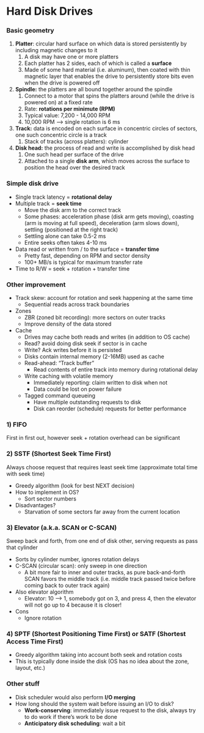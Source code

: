 # Hard Disk Drives

### Basic geometry

1. **Platter**: circular hard surface on which data is stored persistently by including magnetic changes to it 
    1. A disk may have one or more platters
    2. Each platter has 2 sides, each of which is called a **surface** 
    3. Made of some hard material (i.e. aluminum), then coated with thin magnetic layer that enables the drive to persistently store bits even when the drive is powered off 
2. **Spindle:** the platters are all bound together around the spindle 
    1. Connect to a motor that spins the platters around (while the drive is powered on) at a fixed rate 
    2. Rate: **rotations per minimute (RPM)** 
    3. Typical value: 7,200 - 14,000 RPM 
    4. 10,000 RPM —> single rotation is 6 ms
3. **Track:** data is encoded on each surface in concentric circles of sectors, one such concentric circle is a track 
    1. Stack of tracks (across platters): cylinder
4. **Disk head:** the process of read and write is accomplished by disk head 
    1. One such head per surface of the drive 
    2. Attached to a single **disk arm**, which moves across the surface to position the head over the desired track

### Simple disk drive

- Single track latency = **rotational delay**
- Multiple track = **seek time**
    - Move the disk arm to the correct track
    - Some phases: acceleration phase (disk arm gets moving), coasting (arm is moving at full speed), deceleration (arm slows down), settling (positioned at the right track)
    - Settling alone can take 0.5-2 ms
    - Entire seeks often takes 4-10 ms
- Data read or written from / to the surface = **transfer time**
    - Pretty fast, depending on RPM and sector density
    - 100+ MB/s is typical for maximum transfer rate
- Time to R/W = seek + rotation + transfer time

### Other improvement

- Track skew: account for rotation and seek happening at the same time
    - Sequential reads across track boundaries
- Zones
    - ZBR (zoned bit recording): more sectors on outer tracks
    - Improve density of the data stored
- Cache
    - Drives may cache both reads and writes (in addition to OS cache)
    - Read? avoid doing disk seek if sector is in cache
    - Write? Ack writes before it is persisted
    - Disks contain internal memory (2-16MB) used as cache
    - Read-ahead: “Track buffer”
        - Read contents of entire track into memory during rotational delay
    - Write caching with volatile memory
        - Immediately reporting: claim written to disk when not
        - Data could be lost on power failure
    - Tagged command queueing
        - Have multiple outstanding requests to disk
        - Disk can reorder (schedule) requests for better performance

### 1) FIFO

First in first out, however seek + rotation overhead can be significant 

### 2) SSTF (Shortest Seek Time First)

Always choose request that requires least seek time (approximate total time with seek time) 

- Greedy algorithm (look for best NEXT decision)
- How to implement in OS?
    - Sort sector numbers
- Disadvantages?
    - Starvation of some sectors far away from the current location

### 3) Elevator (a.k.a. SCAN or C-SCAN)

Sweep back and forth, from one end of disk other, serving requests as pass that cylinder 

- Sorts by cylinder number, ignores rotation delays
- C-SCAN (circular scan): only sweep in one direction
    - A bit more fair to inner and outer tracks, as pure back-and-forth SCAN favors the middle track (i.e. middle track passed twice before coming back to outer track again)
- Also elevator algorithm
    - Elevator: 10 —> 1, somebody got on 3, and press 4, then the elevator will not go up to 4 because it is closer!
- Cons
    - Ignore rotation

### 4) SPTF (Shortest Positioning Time First) or SATF (Shortest Access Time First)

- Greedy algorithm taking into account both seek and rotation costs
- This is typically done inside the disk (OS has no idea about the zone, layout, etc.)

### Other stuff

- Disk scheduler would also perform **I/O merging**
- How long should the system wait before issuing an I/O to disk?
    - **Work-conserving**: immediately issue request to the disk, always try to do work if there’s work to be done
    - **Anticipatory disk scheduling**: wait a bit